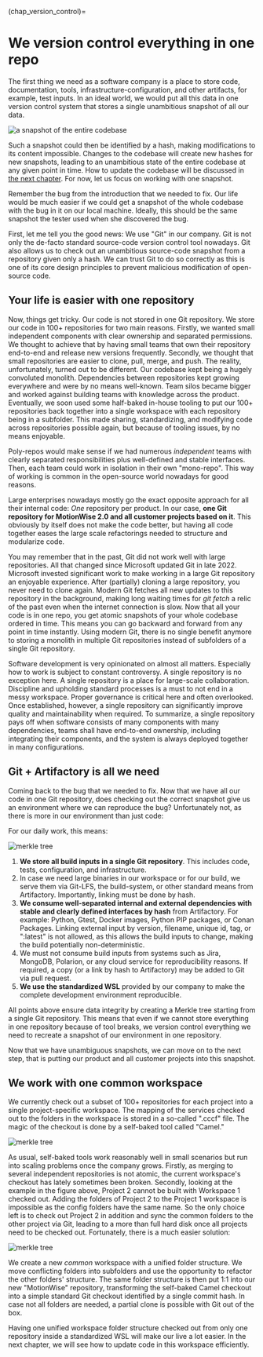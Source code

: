 (chap_version_control)=
# We version control everything in one repo

The first thing we need as a software company is a place to store code, documentation, tools, infrastructure-configuration, and other artifacts, for example, test inputs. In an ideal world, we would put all this data in one version control system that stores a single unambitious snapshot of all our data. 

![a snapshot of the entire codebase](img/2/snapshot.png)

Such a snapshot could then be identified by a hash, making modifications to its content impossible. Changes to the codebase will create new hashes for new snapshots, leading to an unambitious state of the entire codebase at any given point in time. How to update the codebase will be discussed in [the next chapter](develop_at_head). For now, let us focus on working with one snapshot. 

Remember the bug from the introduction that we needed to fix. Our life would be much easier if we could get a snapshot of the whole codebase with the bug in it on our local machine. Ideally, this should be the same snapshot the tester used when she discovered the bug. 

First, let me tell you the good news: We use "Git" in our company. Git is not only the de-facto standard source-code version control tool nowadays. Git also allows us to check out an unambitious source-code snapshot from a repository given only a hash. We can trust Git to do so correctly as this is one of its core design principles to prevent malicious modification of open-source code. 

## Your life is easier with one repository

Now, things get tricky. Our code is not stored in one Git repository. We store our code in 100+ repositories for two main reasons. Firstly, we wanted small independent components with clear ownership and separated permissions. We thought to achieve that by having small teams that own their repository end-to-end and release new versions frequently. Secondly, we thought that small repositories are easier to clone, pull, merge, and push. The reality, unfortunately, turned out to be different. Our codebase kept being a hugely convoluted monolith. Dependencies between repositories kept growing everywhere and were by no means well-known. Team silos became bigger and worked against building teams with knowledge across the product. Eventually, we soon used some half-baked in-house tooling to put our 100+ repositories back together into a single workspace with each repository being in a subfolder. This made sharing, standardizing, and modifying code across repositories possible again, but because of tooling issues, by no means enjoyable.

Poly-repos would make sense if we had numerous _independent_ teams with clearly separated responsibilities plus well-defined and stable interfaces. Then, each team could work in isolation in their own "mono-repo". This way of working is common in the open-source world nowadays for good reasons. 

Large enterprises nowadays mostly go the exact opposite approach for all their internal code: _One_ repository per product. In our case, **one Git repository for MotionWise 2.0 and all customer projects based on it**. This obviously by itself does not make the code better, but having all code together eases the large scale refactorings needed to structure and modularize code. 

You may remember that in the past, Git did not work well with large repositories. All that changed since Microsoft updated Git in late 2022. Microsoft invested significant work to make working in a large Git repository an enjoyable experience. After (partially) cloning a large repository, you never need to clone again. Modern Git fetches all new updates to this repository in the background, making long waiting times for _git fetch_ a relic of the past even when the internet connection is slow. Now that all your code is in one repo, you get atomic snapshots of your whole codebase ordered in time. This means you can go backward and forward from any point in time instantly. Using modern Git, there is no single benefit anymore to storing a monolith in multiple Git repositories instead of subfolders of a single Git repository.

Software development is very opinionated on almost all matters. Especially how to work is subject to constant controversy. A single repository is no exception here. A single repository is a place for large-scale collaboration. Discipline and upholding standard processes is a must to not end in a messy workspace. Proper governance is critical here and often overlooked. Once established, however, a single repository can significantly improve quality and maintainability when required. To summarize, a single repository pays off when software consists of many components with many dependencies, teams shall have end-to-end ownership, including integrating their components, and the system is always deployed together in many configurations.

## Git + Artifactory is all we need

Coming back to the bug that we needed to fix. Now that we have all our code in one Git repository, does checking out the correct snapshot give us an environment where we can reproduce the bug? Unfortunately not, as there is more in our environment than just code:

For our daily work, this means:

![merkle tree](img/2/merkle.png)

1. **We store all build inputs in a single Git repository**. This includes code, tests, configuration, and infrastructure.
2. In case we need large binaries in our workspace or for our build, we serve them via Git-LFS, the build-system, or other standard means from Artifactory. Importantly, linking must be done by hash. 
3. **We consume well-separated internal and external dependencies with stable and clearly defined interfaces by hash** from Artifactory. For example: Python, Gtest, Docker images, Python PIP packages, or Conan Packages. Linking external input by version, filename, unique id, tag, or ":latest" is not allowed, as this allows the build inputs to change, making the build potentially non-deterministic. 
4. We must not consume build inputs from systems such as Jira, MongoDB, Polarion, or any cloud service for reproducibility reasons. If required, a copy (or a link by hash to Artifactory) may be added to Git via pull request.
5. **We use the standardized WSL** provided by our company to make the complete development environment reproducible.

All points above ensure data integrity by creating a Merkle tree starting from a single Git repository. This means that even if we cannot store everything in one repository because of tool breaks, we version control everything we need to recreate a snapshot of our environment in one repository.

Now that we have unambiguous snapshots, we can move on to the next step, that is putting our product and all customer projects into this snapshot.

## We work with one common workspace

We currently check out a subset of 100+ repositories for each project into a single project-specific workspace. The mapping of the services checked out to the folders in the workspace is stored in a so-called ".cccf" file. The magic of the checkout is done by a self-baked tool called "Camel."

![merkle tree](img/2/folders.png)

As usual, self-baked tools work reasonably well in small scenarios but run into scaling problems once the company grows. Firstly, as merging to several independent repositories is not atomic, the current workspace's checkout has lately sometimes been broken. Secondly, looking at the example in the figure above, Project 2 cannot be built with Workspace 1 checked out. Adding the folders of Project 2 to the Project 1 workspace is impossible as the config folders have the same name. So the only choice left is to check out Project 2 in addition and sync the common folders to the other project via Git, leading to a more than full hard disk once all projects need to be checked out. Fortunately, there is a much easier solution:

![merkle tree](img/2/folders2.png)

We create a new _common_ workspace with a unified folder structure. We move conflicting folders into subfolders and use the opportunity to refactor the other folders' structure. The same folder structure is then put 1:1 into our new "MotionWise" repository, transforming the self-baked Camel checkout into a simple standard Git checkout identified by a single commit hash. In case not all folders are needed, a partial clone is possible with Git out of the box. 

Having one unified workspace folder structure checked out from only one repository inside a standardized WSL will make our live a lot easier. In the next chapter, we will see how to update code in this workspace efficiently. 

